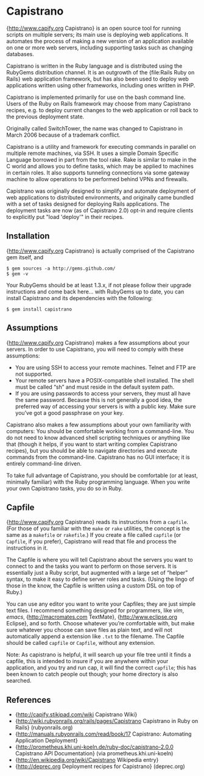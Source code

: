 
Capistrano
==========

{http://www.capify.org Capistrano} is an open source tool for running scripts on multiple servers; its main use is deploying web applications. It automates the process of making a new version of an application available on one or more web servers, including supporting tasks such as changing databases.

Capistrano is written in the Ruby language and is distributed using the RubyGems distribution channel. It is an outgrowth of the {file:Rails Ruby on Rails} web application framework, but has also been used to deploy web applications written using other frameworks, including ones written in PHP.

Capistrano is implemented primarily for use on the bash command line. Users of the Ruby on Rails framework may choose from many Capistrano recipes, e.g. to deploy current changes to the web application or roll back to the previous deployment state.

Originally called SwitchTower, the name was changed to Capistrano in March 2006 because of a trademark conflict.

Capistrano is a utility and framework for executing commands in parallel on multiple remote machines, via SSH. It uses a simple Domain Specific Language borrowed in part from the tool rake. Rake is similar to make in the C world and allows you to define tasks, which may be applied to machines in certain roles. It also supports tunneling connections via some gateway machine to allow operations to be performed behind VPNs and firewalls.

Capistrano was originally designed to simplify and automate deployment of web applications to distributed environments, and originally came bundled with a set of tasks designed for deploying Rails applications. The deployment tasks are now (as of Capistrano 2.0) opt-in and require clients to explicitly put "load 'deploy'" in their recipes.

## Installation

{http://www.capify.org Capistrano} is actually comprised of the Capistrano gem itself, and

    $ gem sources -a http://gems.github.com/
    $ gem -v

Your RubyGems should be at least 1.3.x, if not please follow their upgrade
instructions and come back here... with RubyGems up to date, you can install
Capistrano and its dependencies with the following:

    $ gem install capistrano

## Assumptions

{http://www.capify.org Capistrano} makes a few assumptions about your servers. In order to use Capistrano, you will need to comply with these assumptions:

- You are using SSH to access your remote machines. Telnet and FTP are not supported.
- Your remote servers have a POSIX-compatible shell installed. The shell must be called “sh” and must reside in the default system path.
- If you are using passwords to access your servers, they must all have the same password. Because this is not generally a good idea, the preferred way of accessing your servers is with a public key. Make sure you’ve got a good passphrase on your key.

Capistrano also makes a few assumptions about your own familiarity with computers: You should be comfortable working from a command-line. You do not need to know advanced shell scripting techniques or anything like that (though it helps, if you want to start writing complex Capistrano recipes), but you should be able to navigate directories and execute commands from the command-line. Capistrano has no GUI interface; it is entirely command-line driven.

To take full advantage of Capistrano, you should be comfortable (or at least, minimally familiar) with the Ruby programming language. When you write your own Capistrano tasks, you do so in Ruby.

## Capfile

{http://www.capify.org Capistrano} reads its instructions from a ``capfile``. (For those of you familiar with the ``make`` or ``rake`` utilities, the concept is the same as a ``makefile`` or ``rakefile``.) If you create a file called ``capfile`` (or ``Capfile``, if you prefer), Capistrano will read that file and process the instructions in it.

The Capfile is where you will tell Capistrano about the servers you want to connect to and the tasks you want to perform on those servers. It is essentially just a Ruby script, but augmented with a large set of “helper” syntax, to make it easy to define server roles and tasks. (Using the lingo of those in the know, the Capfile is written using a custom DSL on top of Ruby.)

You can use any editor you want to write your Capfiles; they are just simple text files. I recommend something designed for programmers, like _vim_, _emacs_, {http://macromates.com TextMate}, {http://www.eclipse.org Eclipse}, and so forth. Choose whatever you’re comfortable with, but make sure whatever you choose can save files as plain text, and will not automatically append a extension like ``.txt`` to the filename. The Capfile should be called ``capfile`` or ``Capfile``, without any extension.

Note: As capistrano is helpful, it will search up your file tree until it finds a capfile, this is intended to insure if you are anywhere within your application, and you try and run cap, it will find the correct ``capfile``; this has been known to catch people out though; your home directory is also searched.

## References 

- {http://capify.stikipad.com/wiki Capistrano Wiki}
- {http://wiki.rubyonrails.org/rails/pages/Capistrano Capistrano in Ruby on Rails} (rubyonrails.org)
- {http://manuals.rubyonrails.com/read/book/17 Capistrano: Automating Application Deployment}
- {http://prometheus.khi.uni-koeln.de/ruby-doc/capistrano-2.0.0 Capistrano API Documentation} (via prometheus.khi.uni-koeln)
- {http://en.wikipedia.org/wiki/Capistrano Wikipedia entry}
- {http://deprec.org Deployment recipes for Capistrano} (deprec.org)
